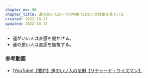 ```yaml
---
chapter_no: 90
chapter_title: 運の良い人は一つの物事ではなく全体像を見ている
created: 2022-10-17
updated: 2022-10-17
---
```

- 運がいい人は直感を働かせる。
- 運の悪い人は直感を無視する。

### 参考動画
- [(YouTube)【要約】運のいい人の法則【リチャード・ワイズマン】](https://www.youtube.com/watch?v=pJXWvY9zDYk)
